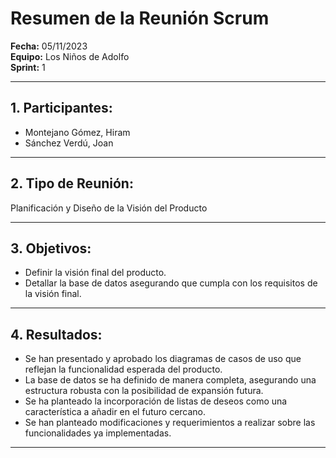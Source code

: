 # Resumen de la Reunión Scrum
**Fecha:** 		05/11/2023  
**Equipo:** 	Los Niños de Adolfo  
**Sprint:** 	1  

---

## 1. Participantes:
- Montejano Gómez, Hiram
- Sánchez Verdú, Joan

---

## 2. Tipo de Reunión: 
Planificación y Diseño de la Visión del Producto

---

## 3. Objetivos:
- Definir la visión final del producto.
- Detallar la base de datos asegurando que cumpla con los requisitos de la visión final.

---

## 4. Resultados:
- Se han presentado y aprobado los diagramas de casos de uso que reflejan la funcionalidad esperada del producto.
- La base de datos se ha definido de manera completa, asegurando una estructura robusta con la posibilidad de expansión futura.
- Se ha planteado la incorporación de listas de deseos como una característica a añadir en el futuro cercano.
- Se han planteado modificaciones y requerimientos a realizar sobre las funcionalidades ya implementadas.

---
